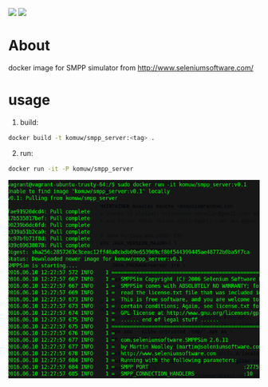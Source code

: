 [![](https://images.microbadger.com/badges/image/komuw/smpp_server.svg)](http://microbadger.com/images/komuw/smpp_server "Get your own image badge on microbadger.com") [![](https://images.microbadger.com/badges/version/komuw/smpp_server.svg)](http://microbadger.com/images/komuw/smpp_server "Get your own version badge on microbadger.com")

# About            
docker image for SMPP simulator from http://www.seleniumsoftware.com/              


# usage           
1. build:
```sh
docker build -t komuw/smpp_server:<tag> .
```

2. run:
```sh
docker run -it -P komuw/smpp_server     
```
                          


![terminal showing image usage](https://github.com/komuW/smpp_server_docker/blob/master/terminal_with_SMPP_simulator_running.png)
